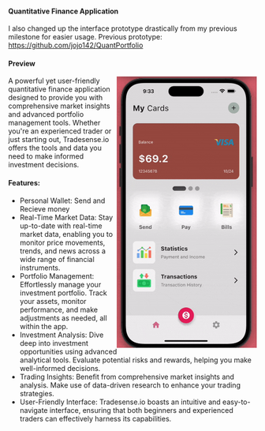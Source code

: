 
#### Quantitative Finance Application

I also changed up the interface prototype drastically from my previous milestone for easier usage.
Previous prototype: https://github.com/jojo142/QuantPortfolio

#### Preview
<img align="right" src="TSgif.gif" alt="GIF" height="550">
A powerful yet user-friendly quantitative finance application designed to provide you with comprehensive market insights and advanced portfolio management tools. Whether you're an experienced trader or just starting out, Tradesense.io offers the tools and data you need to make informed investment decisions. 

#### Features:
- Personal Wallet: Send and Recieve money
- Real-Time Market Data: Stay up-to-date with real-time market data, enabling you to monitor price movements, trends, and news across a wide range of financial instruments.
- Portfolio Management: Effortlessly manage your investment portfolio. Track your assets, monitor performance, and make adjustments as needed, all within the app.
- Investment Analysis: Dive deep into investment opportunities using advanced analytical tools. Evaluate potential risks and rewards, helping you make well-informed decisions.
- Trading Insights: Benefit from comprehensive market insights and analysis. Make use of data-driven research to enhance your trading strategies.
- User-Friendly Interface: Tradesense.io boasts an intuitive and easy-to-navigate interface, ensuring that both beginners and experienced traders can effectively harness its capabilities.


